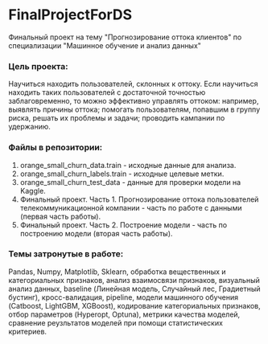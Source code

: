 # FinalProjectForDS
Финальный проект на тему "Прогнозирование оттока клиентов" по специализации "Машинное обучение и анализ данных"

### Цель проекта:
Научиться находить пользователей, склонных к оттоку. Если научиться находить таких пользователей с достаточной точностью заблаговременно, то можно эффективно управлять оттоком: например, выявлять причины оттока; помогать пользователям, попавшим в группу риска, решать их проблемы и задачи; проводить кампании по удержанию.


### Файлы в репозитории:
1. orange_small_churn_data.train - исходные данные для анализа.
2. orange_small_churn_labels.train - исходные целевые метки.
3. orange_small_churn_test_data - данные для проверки модели на Kaggle. 
4. Финальный проект. Часть 1. Прогнозирование оттока пользователей телекоммуникационной компании - часть по работе с данными (первая часть работы).
5. Финальный проект. Часть 2. Построение модели - часть по построению модели (вторая часть работы).

### Темы затронутые в работе: 

Pandas, Numpy, Matplotlib, Sklearn, обработка вещественных и категориальных признаков, анализ взаимосвязи признаков, визуальный анализ данных, baseline (Линейная модель, Случайный лес, Градиетный бустинг), кросс-валидация, pipeline, модели машинного обучения (Catboost, LightGBM, XGBoost), кодирование категориальных признаков, отбор параметров (Hyperopt, Optuna), метрики качества моделей, сравнение реузльтатов моделей при помощи статистических критериев.

